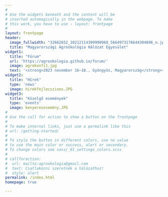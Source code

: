 ```yaml
---
#
# Use the widgets beneath and the content will be
# inserted automagically in the webpage. To make
# this work, you have to use › layout: frontpage
#
layout: frontpage
header:
  image_fullwidth: "32662652_10212114399990968_5664973176644304896_n.jpg másolata"
  title: "Magyarországi Agroökológia Hálózat Egyesület"
widget1:
  title: "Fórum"
  url: 'https://agrookologia.github.io/forum/'
  image: agrokonfi1.jpg
  text: '<strong>2023 november 16–18., Gyöngyös, Magyarország</strong><p/>Az <strong>Európai Agroökológiai Fórum</strong> egy háromnapos, személyes részvétellel zajló rendezvény, amely 200-300 résztvevőt hív meg Európából és azon túlról, hogy dinamikus és interaktív párbeszédet folytassanak kulcsfontosságú európai politikai kérdésekről.'
widget2:
  title: "Hírek"
  type: 'news'
  image: hirekfejlecszines.JPG
widget3:
  title: "Közelgő események"
  type: 'events'
  image: kenyeresesemény.JPG
#
# Use the call for action to show a button on the frontpage
#
# To make internal links, just use a permalink like this
# url: /getting-started/
#
# To style the button in different colors, use no value
# to use the main color or success, alert or secondary.
# To change colors see sass/_01_settings_colors.scss
#
# callforaction:
#  url: mailto:agrookologia@gmail.com
#  text: Csatlakozni szeretnék a hálózathoz!
#  style: alert
permalink: /index.html
homepage: true

---
```

